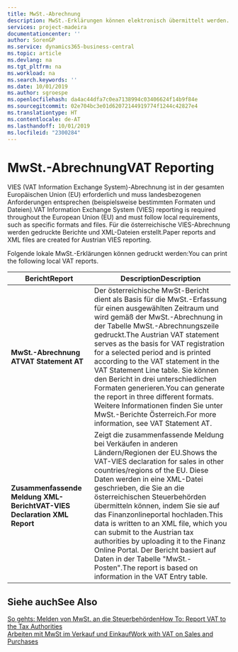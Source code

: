```yaml
---
title: MwSt.-Abrechnung
description: MwSt.-Erklärungen können elektronisch übermittelt werden.
services: project-madeira
documentationcenter: ''
author: SorenGP
ms.service: dynamics365-business-central
ms.topic: article
ms.devlang: na
ms.tgt_pltfrm: na
ms.workload: na
ms.search.keywords: ''
ms.date: 10/01/2019
ms.author: sgroespe
ms.openlocfilehash: da4ac44dfa7c0ea7138994c03406624f14b9f84e
ms.sourcegitcommit: 02e704bc3e01d62072144919774f1244c42827e4
ms.translationtype: HT
ms.contentlocale: de-AT
ms.lasthandoff: 10/01/2019
ms.locfileid: "2300284"
---
```

# <a name="vat-reporting"></a><span data-ttu-id="e02d0-103">MwSt.-Abrechnung</span><span class="sxs-lookup"><span data-stu-id="e02d0-103">VAT Reporting</span></span>
<span data-ttu-id="e02d0-104">VIES (VAT Information Exchange System)-Abrechnung ist in der gesamten Europäischen Union (EU) erforderlich und muss landesbezogenen Anforderungen entsprechen (beispielsweise bestimmten Formaten und Dateien).</span><span class="sxs-lookup"><span data-stu-id="e02d0-104">VAT Information Exchange System (VIES) reporting is required throughout the European Union (EU) and must follow local requirements, such as specific formats and files.</span></span> <span data-ttu-id="e02d0-105">Für die österreichische VIES-Abrechnung werden gedruckte Berichte und XML-Dateien erstellt.</span><span class="sxs-lookup"><span data-stu-id="e02d0-105">Paper reports and XML files are created for Austrian VIES reporting.</span></span>

<span data-ttu-id="e02d0-106">Folgende lokale MwSt.-Erklärungen können gedruckt werden:</span><span class="sxs-lookup"><span data-stu-id="e02d0-106">You can print the following local VAT reports.</span></span>  

|<span data-ttu-id="e02d0-107">Bericht</span><span class="sxs-lookup"><span data-stu-id="e02d0-107">Report</span></span>|<span data-ttu-id="e02d0-108">Description</span><span class="sxs-lookup"><span data-stu-id="e02d0-108">Description</span></span>|  
|------------|---------------------------------------|  
|<span data-ttu-id="e02d0-109">**MwSt.-Abrechnung AT**</span><span class="sxs-lookup"><span data-stu-id="e02d0-109">**VAT Statement AT**</span></span>|<span data-ttu-id="e02d0-110">Der österreichische MwSt-Bericht dient als Basis für die MwSt.-Erfassung für einen ausgewählten Zeitraum und wird gemäß der MwSt.-Abrechnung in der Tabelle MwSt.-Abrechnungszeile gedruckt.</span><span class="sxs-lookup"><span data-stu-id="e02d0-110">The Austrian VAT statement serves as the basis for VAT registration for a selected period and is printed according to the VAT statement in the VAT Statement Line table.</span></span> <span data-ttu-id="e02d0-111">Sie können den Bericht in drei unterschiedlichen Formaten generieren.</span><span class="sxs-lookup"><span data-stu-id="e02d0-111">You can generate the report in three different formats.</span></span> <span data-ttu-id="e02d0-112">Weitere Informationen finden Sie unter MwSt.-Berichte Österreich.</span><span class="sxs-lookup"><span data-stu-id="e02d0-112">For more information, see VAT Statement AT.</span></span>|  
|<span data-ttu-id="e02d0-113">**Zusammenfassende Meldung XML-Bericht**</span><span class="sxs-lookup"><span data-stu-id="e02d0-113">**VAT-VIES Declaration XML Report**</span></span>|<span data-ttu-id="e02d0-114">Zeigt die zusammenfassende Meldung bei Verkäufen in anderen Ländern/Regionen der EU.</span><span class="sxs-lookup"><span data-stu-id="e02d0-114">Shows the VAT-VIES declaration for sales in other countries/regions of the EU.</span></span> <span data-ttu-id="e02d0-115">Diese Daten werden in eine XML-Datei geschrieben, die Sie an die österreichischen Steuerbehörden übermitteln können, indem Sie sie auf das Finanzonlineportal hochladen.</span><span class="sxs-lookup"><span data-stu-id="e02d0-115">This data is written to an XML file, which you can submit to the Austrian tax authorities by uploading it to the Finanz Online Portal.</span></span> <span data-ttu-id="e02d0-116">Der Bericht basiert auf Daten in der Tabelle "MwSt.-Posten".</span><span class="sxs-lookup"><span data-stu-id="e02d0-116">The report is based on information in the VAT Entry table.</span></span>|  

## <a name="see-also"></a><span data-ttu-id="e02d0-117">Siehe auch</span><span class="sxs-lookup"><span data-stu-id="e02d0-117">See Also</span></span>  
[<span data-ttu-id="e02d0-118">So gehts: Melden von MwSt. an die Steuerbehörden</span><span class="sxs-lookup"><span data-stu-id="e02d0-118">How To: Report VAT to the Tax Authorities</span></span>](../../finance-how-report-vat.md)  
[<span data-ttu-id="e02d0-119">Arbeiten mit MwSt im Verkauf und Einkauf</span><span class="sxs-lookup"><span data-stu-id="e02d0-119">Work with VAT on Sales and Purchases</span></span>](../../finance-work-with-vat.md)
